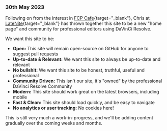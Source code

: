 ### 30th May 2023

Following on from the interest in [FCP Cafe](https://fcp.cafe){target="_blank"}, Chris at [LateNite](https://latenitefilms.com/technology/){target="_blank"} has thrown together this site to be a new "home page" and community for professional editors using DaVinCi Resolve.

We want this site to be:

- **Open:** This site will remain open-source on GitHub for anyone to suggest pull requests
- **Up-to-date & Relevant:** We want this site to always be up-to-date and relevant
- **No bullshit:** We want this site to be honest, truthful, useful and professional
- **Community Driven:** This isn't our site, it's "owned" by the professional DaVinci Resolve Community
- **Modern:** This site should work great on the latest browsers, including mobile
- **Fast & Clean:** This site should load quickly, and be easy to navigate
- **No analytics or user tracking:** No cookies here!

This is still very much a work-in-progress, and we'll be adding content gradually over the coming weeks and months.